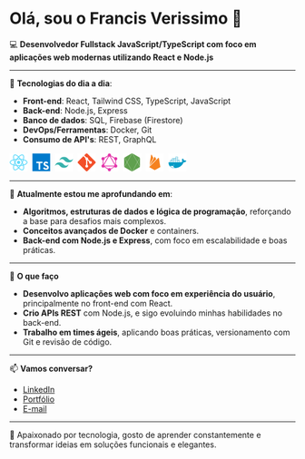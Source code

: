 # Olá, sou o Francis Verissimo 👋

💻 **Desenvolvedor Fullstack JavaScript/TypeScript com foco em aplicações web modernas utilizando React e Node.js**

---

🔧 **Tecnologias do dia a dia**:

- **Front-end**: React, Tailwind CSS, TypeScript, JavaScript
- **Back-end**: Node.js, Express
- **Banco de dados**: SQL, Firebase (Firestore)
- **DevOps/Ferramentas**: Docker, Git
- **Consumo de API's**: REST, GraphQL

<div style="display:flex;gap:8px;margin-block: 16px">
  <img src=".github/react.svg" width="32" />
  <img src=".github/typescript.svg" width="32" />
  <img src=".github/tailwindcss.svg" width="32"  />
  <img src=".github/git.svg" width="32" />
  <img src=".github/graphql.svg" width="32" />
  <img src=".github/nodejs.svg" width="32" />
  <img src=".github/firebase.svg" width="32" />
  <img src=".github/docker.svg" width="32" />
</div>

---

🌱 **Atualmente estou me aprofundando em**:

- **Algoritmos, estruturas de dados e lógica de programação**, reforçando a base para desafios mais complexos.
- **Conceitos avançados de Docker** e containers.
- **Back-end com Node.js e Express**, com foco em escalabilidade e boas práticas.

---

💼 **O que faço**

- **Desenvolvo aplicações web com foco em experiência do usuário**, principalmente no front-end com React.
- **Crio APIs REST** com Node.js, e sigo evoluindo minhas habilidades no back-end.
- **Trabalho em times ágeis**, aplicando boas práticas, versionamento com Git e revisão de código.

---

📫 **Vamos conversar?**

- [LinkedIn](https://www.linkedin.com/in/francisverissimo)  
- [Portfólio](https://francissportfolio.vercel.app/)  
- [E-mail](mailto:francissv97@gmail.com)

---

🚀 Apaixonado por tecnologia, gosto de aprender constantemente e transformar ideias em soluções funcionais e elegantes.
